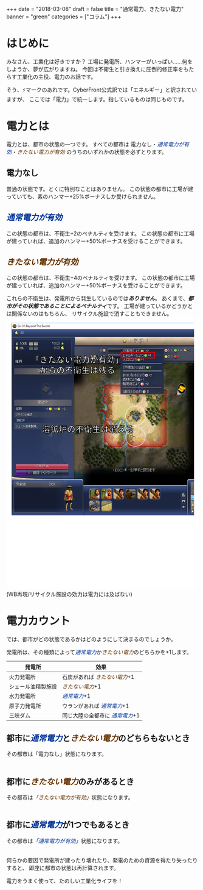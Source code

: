 +++
date = "2018-03-08"
draft = false
title = "通常電力、きたない電力"
banner = "green"
categories = ["コラム"]
+++

# はじめに
みなさん、工業化は好きですか？
工場に発電所、ハンマーがいっぱい......何をしようか、夢が広がりますね。
今回は不衛生と引き換えに圧倒的修正率をもたらす工業化の主役、電力のお話です。

そう、&#x26A1;マークのあれです。CyberFront公式訳では「エネルギー」と訳されていますが、
ここでは「電力」で統一します。指しているものは同じものです。

<!--more-->

<style>
em.dirty {
  color: #663300;
}
em.clean {
  color: #003399;
}
</style>

# 電力とは
電力とは、都市の状態の一つです。
すべての都市は 電力なし・<em class="clean">通常電力が有効</em>・<em class="dirty">きたない電力が有効</em>
のうちのいずれかの状態を必ずとります。

## 電力なし
普通の状態です。とくに特別なことはありません。
この状態の都市に工場が建っていても、素のハンマー+25%ボーナスしか受けられません。

## <em class="clean">通常電力が有効</em>
この状態の都市は、不衛生+2のペナルティを受けます。
この状態の都市に工場が建っていれば、追加のハンマー+50%ボーナスを受けることができます。

## <em class="dirty">きたない電力が有効</em>
この状態の都市は、不衛生+4のペナルティを受けます。
この状態の都市に工場が建っていれば、追加のハンマー+50%ボーナスを受けることができます。

<div class="p-3"></div>

これらの不衛生は、発電所から発生しているのでは***ありません***。
あくまで、***都市がその状態であることによるペナルティ***です。
工場が建っているかどうかとは関係ないのはもちろん、
リサイクル施設で消すこともできません。
![きたない電力から不衛生+4](/img/power_dirty.svg)
(WB再現/リサイクル施設の効力は電力には及ばない)

# 電力カウント
では、都市がどの状態であるかはどのようにして決まるのでしょうか。

発電所は、その種類によって<em class="clean">通常電力</em>か<em class="dirty">きたない電力</em>のどちらかを+1します。

発電所|効果
---|---
火力発電所|石炭があれば <em class="dirty">きたない電力</em>+1
シェール油精製施設| <em class="dirty">きたない電力</em>+1
水力発電所| <em class="clean">通常電力</em>+1
原子力発電所|ウランがあれば <em class="clean">通常電力</em>+1
三峡ダム|同じ大陸の全都市に <em class="clean">通常電力</em>+1

<div class="p-3"></div>

## 都市に<em class="clean">通常電力</em>と<em class="dirty">きたない電力</em>のどちらもないとき
その都市は「電力なし」状態になります。<br><br>

## 都市に<em class="dirty">きたない電力</em>のみがあるとき
その都市は<em class="dirty">「きたない電力が有効」</em>状態になります。<br><br>

## 都市に<em class="clean">通常電力</em>が1つでもあるとき
その都市は<em class="clean">「通常電力が有効」</em>状態になります。<br><br>

何らかの要因で発電所が建ったり壊れたり、発電のための資源を得たり失ったりすると、
即座に都市の状態は再計算されます。

電力をうまく使って、たのしい工業化ライフを！

